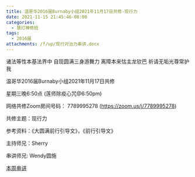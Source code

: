 ```yaml
---
title: 温哥华2016届Burnaby小组2021年11月17日共修-现行力
date: 2021-11-15 21:45:46-08:00
categories:
  - 慧灯禅修班
tags:
  - 2016届
attachments: /f/up/现行对治力串讲.docx
---
```

诸法等性本基法界中 自现圆满三身游舞力 离障本来怙主龙钦巴 祈请无垢光尊常护我

温哥华2016届Burnaby小组2021年11月17日共修 

星期三晚6:50点 (莲师除疫心咒@6:50pm)

网络共修Zoom房间号码： 7789995278 (<https://zoom.us/j/7789995278>)

共修主题：现行力

参考资料：《大圆满前行引导文》，《前行引导文》

主持师兄：Sherry

串讲师兄: Wendy圆施 

[本周串讲](http://huidengchanxiu.net/hdv/f/up/现行对治力串讲.docx)